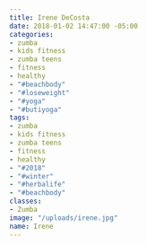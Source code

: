 ```yaml
---
title: Irene DeCosta
date: 2018-01-02 14:47:00 -05:00
categories:
- zumba
- kids fitness
- zumba teens
- fitness
- healthy
- "#beachbody"
- "#loseweight"
- "#yoga"
- "#butiyoga"
tags:
- zumba
- kids fitness
- zumba teens
- fitness
- healthy
- "#2018"
- "#winter"
- "#herbalife"
- "#beachbody"
classes:
- Zumba
image: "/uploads/irene.jpg"
name: Irene
---
```


